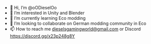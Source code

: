 - 👋 Hi, I’m @oODieselOo
- 👀 I’m interested in Unity and Blender
- 🌱 I’m currently learning Eco modding
- 💞️ I’m looking to collaborate on German modding community in Eco
- 📫 How to reach me dieselsgamingworld@gmail.com or Discord https://discord.gg/x23p248g8Y

<!---
oODieselOo/oODieselOo is a ✨ special ✨ repository because its `README.md` (this file) appears on your GitHub profile.
You can click the Preview link to take a look at your changes.
--->
